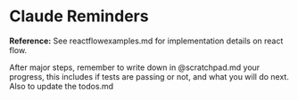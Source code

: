 # Claude Reminders

**Reference:** See reactflowexamples.md for implementation details on react flow.

After major steps, remember to write down in @scratchpad.md your progress, this includes if tests are passing or not, and what you will do next. Also to update the todos.md